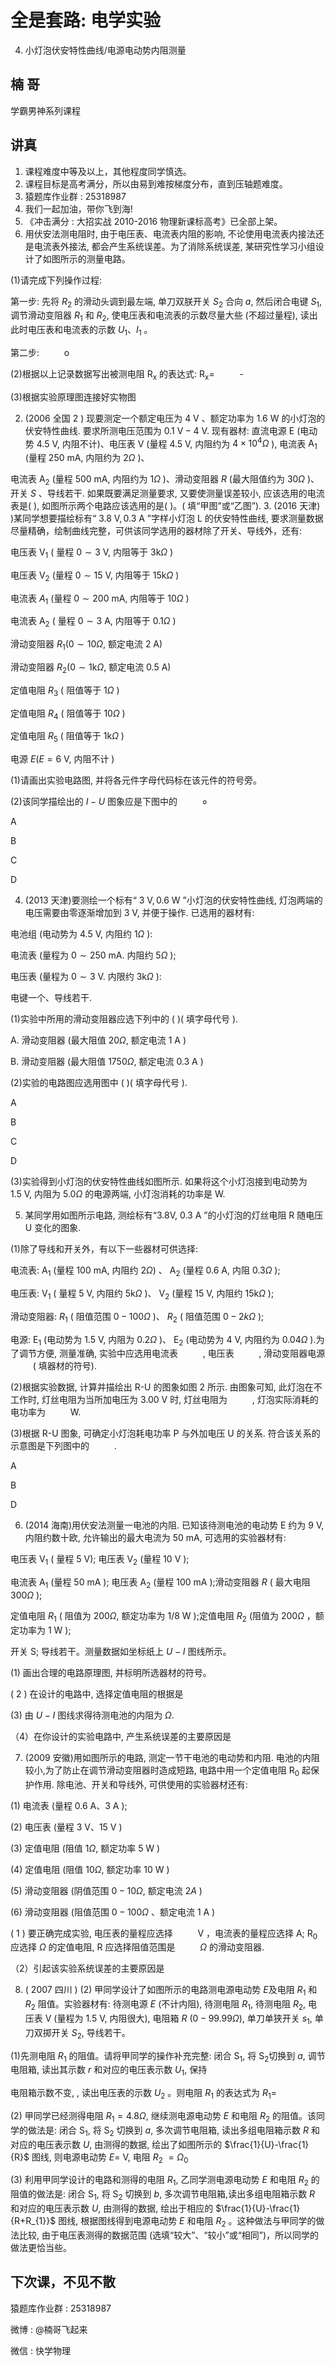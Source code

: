 # 全是套路: 电学实验 

4. 小灯泡伏安特性曲线/电源电动势内阻测量

## 楠 哥

学霸男神系列课程

## 讲真

1. 课程难度中等及以上，其他程度同学慎选。
2. 课程目标是高考满分，所以由易到难按梯度分布，直到压轴题难度。
3. 猿题库作业群 : 25318987
4. 我们一起加油，带你飞到海!
5. 《冲击满分 : 大招实战 2010-2016 物理新课标高考》已全部上架。
6. 用伏安法测电阻时, 由于电压表、电流表内阻的影响, 不论使用电流表内接法还是电流表外接法, 都会产生系统误差。为了消除系统误差, 某研究性学习小组设计了如图所示的测量电路。

(1)请完成下列操作过程:

第一步: 先将 $R_{2}$ 的滑动头调到最左端, 单刀双朕开关 $S_{2}$ 合向 $a$, 然后闭合电键 $S_{1}$, 调节滑动变阻器 $R_{1}$ 和 $R_{2}$, 使电压表和电流表的示数尽量大些 (不超过量程), 读出此时电压表和电流表的示数 $U_{1} 、 I_{1}$ 。

第二步: $\qquad$ o

(2)根据以上记录数据写出被测电阻 $\mathrm{R}_{\mathrm{x}}$ 的表达式: $\mathrm{R}_{\mathrm{x}}=$ $\qquad$ -

(3)根据实验原理图连接好实物图


2. (2006 全国 2 ) 现要测定一个额定电压为 $4 \mathrm{~V}$ 、额定功率为 $1.6 \mathrm{~W}$ 的小灯泡的伏安特性曲线. 要求所测电压范围为 $0.1 \mathrm{~V}-4 \mathrm{~V}$. 现有器材: 直流电源 $\mathrm{E}$ (电动势 $4.5 \mathrm{~V}$, 内阻不计)、电压表 $\mathrm{V}$ (量程 $4.5 \mathrm{~V}$, 内阻约为 $4 \times 10^{4} \Omega$ ), 电流表 $\mathrm{A}_{1}$ (量程 $250 \mathrm{~mA}$, 内阻约为 $2 \Omega$ )、

电流表 $\mathrm{A}_{2}$ (量程 $500 \mathrm{~mA}$, 内阻约为 $1 \Omega$ )、滑动变阻器 $R$ (最大阻值约为 $30 \Omega$ )、开关 $S$ 、导线若干. 如果既要满足测量要求, 又要使测量误差较小, 应该选用的电流表是( ), 如图所示两个电路应该选用的是( )。( 填“甲图”或“乙图”).
3. (2016 天津) )某同学想要描绘标有“ $3.8 \mathrm{~V}, 0.3 \mathrm{~A}$ ”字样小灯泡 $\mathrm{L}$ 的伏安特性曲线, 要求测量数据尽量精确，绘制曲线完整，可供该同学选用的器材除了开关、导线外，还有:

电压表 $\mathrm{V}_{1}$ ( 量程 $0 \sim 3 \mathrm{~V}$, 内阻等于 $3 \mathrm{k} \Omega$ )

电压表 $\mathrm{V}_{2}$ (量程 $0 \sim 15 \mathrm{~V}$, 内阻等于 $15 \mathrm{k} \Omega$ )

电流表 $A_{1}$ (量程 $0 \sim 200 \mathrm{~mA}$, 内阻等于 $10 \Omega$ )

电流表 $\mathrm{A}_{2}$ ( 量程 $0 \sim 3 \mathrm{~A}$, 内阻等于 $0.1 \Omega$ )

滑动变阻器 $R_{1}(0 \sim 10 \Omega$, 额定电流 $2 \mathrm{~A})$

滑动变阻器 $R_{2}(0 \sim 1 \mathrm{k} \Omega$, 额定电流 $0.5 \mathrm{~A})$

定值电阻 $R_{3}$ ( 阻值等于 $1 \Omega$ )

定值电阻 $R_{4}$ ( 阻值等于 $10 \Omega$ )

定值电阻 $R_{5}$ ( 阻值等于 $1 \mathrm{k} \Omega$ )

电源 $E(E=6 \mathrm{~V}$, 内阻不计 $)$

(1)请画出实验电路图, 并将各元件字母代码标在该元件的符号旁。

(2)该同学描绘出的 $I-U$ 图象应是下图中的 $\qquad$ ०



A



B



C



D

4. (2013 天津)要测绘一个标有“ $3 \mathrm{~V}, 0.6 \mathrm{~W}$ ”小灯泡的伏安特性曲线, 灯泡两端的电压需要由零逐渐增加到 $3 \mathrm{~V}$, 并便于操作. 已选用的器材有:

电池组 (电动势为 $4.5 \mathrm{~V}$, 内阻约 $1 \Omega$ ):

电流表 (量程为 $0 \sim 250 \mathrm{~mA}$. 内阻约 $5 \Omega$ );

电压表 (量程为 $0 \sim 3 \mathrm{~V}$. 内限约 $3 \mathrm{k} \Omega$ ):

电键一个、导线若干.

(1)实验中所用的滑动变阻器应选下列中的 ( )( 填字母代号 ).

A. 滑动变阻器 (最大阻值 $20 \Omega$, 额定电流 $1 \mathrm{~A}$ )

B. 滑动变阻器 (最大阻值 $1750 \Omega$, 额定电流 $0.3 \mathrm{~A}$ )

(2)实验的电路图应选用图中 ( )( 填字母代号 ).



A



B



C



D



(3)实验得到小灯泡的伏安特性曲线如图所示. 如果将这个小灯泡接到电动势为 $1.5 \mathrm{~V}$, 内阻为 $5.0 \Omega$ 的电源两端, 小灯泡消耗的功率是 $\mathrm{W}$.

5. 某同学用如图所示电路, 测绘标有“3.8V, $0.3 \mathrm{~A}$ ”的小灯泡的灯丝电阻 R 随电压 $\mathrm{U}$ 变化的图象.

(1)除了导线和开关外，有以下一些器材可供选择:

电流表: $\mathrm{A}_{1}$ (量程 $100 \mathrm{~mA}$, 内阻约 $\left.2 \Omega\right)$ 、 $\mathrm{A}_{2}$ (量程 $0.6 \mathrm{~A}$, 内阻 $0.3 \Omega$ );

电压表: $\mathrm{V}_{1}$ ( 量程 $5 \mathrm{~V}$, 内阻约 $5 \mathrm{k} \Omega$ )、 $\mathrm{V}_{2}$ (量程 $15 \mathrm{~V}$, 内阻约 $15 \mathrm{k} \Omega$ );


滑动变阻器: $R_{1}$ ( 阻值范围 $0-100 \Omega$ )、 $R_{2}$ ( 阻值范围 $0-2 k \Omega$ );

电源: $\mathrm{E}_{1}$ (电动势为 $1.5 \mathrm{~V}$, 内阻为 $0.2 \Omega$ )、 $\mathrm{E}_{2}$ (电动势为 $4 \mathrm{~V}$, 内阻约为 $0.04 \Omega$ ).为了调节方便, 测量准确, 实验中应选用电流表 $\qquad$ , 电压表 $\qquad$ , 滑动变阻器电源 $\qquad$ ( 填器材的符号).

(2)根据实验数据, 计算并描绘出 R-U 的图象如图 2 所示. 由图象可知, 此灯泡在不工作时, 灯丝电阻为当所加电压为 $3.00 \mathrm{~V}$ 时, 灯丝电阻为 $\qquad$ , 灯泡实际消耗的电功率为 $\qquad$ $\mathrm{W}$.

(3)根据 R-U 图象, 可确定小灯泡耗电功率 $\mathrm{P}$ 与外加电压 $\mathrm{U}$ 的关系. 符合该关系的示意图是下列图中的 $\qquad$ .



A



B


D



6. (2014 海南)用伏安法测量一电池的内阻. 已知该待测电池的电动势 $\mathrm{E}$ 约为 $9 \mathrm{~V}$, 内阻约数十欧, 允许输出的最大电流为 $50 \mathrm{~mA}$, 可选用的实验器材有:

电压表 $\mathrm{V}_{1}$ ( 量程 $\left.5 \mathrm{~V}\right)$; 电压表 $\mathrm{V}_{2}$ (量程 $10 \mathrm{~V}$ );

电流表 $\mathrm{A}_{1}$ (量程 $50 \mathrm{~mA}$ ); 电压表 $\mathrm{A}_{2}$ (量程 $100 \mathrm{~mA}$ );滑动变阻器 $R$ ( 最大电阻 $300 \Omega$ );

定值电阻 $R_{1}$ ( 阻值为 $200 \Omega$, 额定功率为 $1 / 8 \mathrm{~W}$ );定值电阻 $R_{2}$ (阻值为 $200 \Omega$ ，额定功率为 $1 \mathrm{~W}$ );


开关 $\mathrm{S}$; 导线若干。测量数据如坐标纸上 $U-I$ 图线所示。

(1) 画出合理的电路原理图, 并标明所选器材的符号。

( 2 ) 在设计的电路中, 选择定值电阻的根据是

(3) 由 $U-I$ 图线求得待测电池的内阻为 $\Omega$.

（4）在你设计的实验电路中, 产生系统误差的主要原因是

7. (2009 安徽)用如图所示的电路, 测定一节干电池的电动势和内阻. 电池的内阻较小,为了防止在调节滑动变阻器时造成短路, 电路中用一个定值电阻 $\mathrm{R}_{0}$ 起保护作用. 除电池、开关和导线外, 可供使用的实验器材还有:

(1) 电流表 (量程 $0.6 \mathrm{~A} 、 3 \mathrm{~A}$ );

(2) 电压表 (量程 $3 \mathrm{~V} 、 15 \mathrm{~V}$ )

(3) 定值电阻 (阻值 $1 \Omega$, 额定功率 $5 \mathrm{~W}$ )

(4) 定值电阻 (阻值 $10 \Omega$, 额定功率 $10 \mathrm{~W}$ )



(5) 滑动变阻器 (阴值范围 $0-10 \Omega$, 额定电流 $2 A$ )

(6) 滑动变阻器 (阻值范围 $0-100 \Omega$ 、额定电流 $1 \mathrm{~A}$ )

( 1 ) 要正确完成实验, 电压表的量程应选择 $\qquad$ $\mathrm{V}$ ，电流表的量程应选择 A; $\mathrm{R}_{0}$应选择 $\Omega$ 的定值电阻, $\mathrm{R}$ 应选择阻值范围是 $\qquad$ $\Omega$ 的滑动变阻器.

（2）引起该实验系统误差的主要原因是

8. ( 2007 四川 ) (2) 甲同学设计了如图所示的电路测电源电动势 $E$及电阻 $R_{1}$ 和 $R_{2}$ 阻值。实验器材有: 待测电源 $E$ (不计内阻), 待测电阻 $R_{1}$, 待测电阻 $R_{2}$, 电压表 $\mathrm{V}$ (量程为 $1.5 \mathrm{~V}$, 内阻很大), 电阻箱 $R$ $(0-99.99 \Omega)$, 单刀单狭开关 $s_{1}$, 单刀双掷开关 $S_{2}$, 导线若干。

(1)先测电阻 $R_{1}$ 的阻值。请将甲同学的操作补充完整: 闭合 $\mathrm{S}_{1}$, 将 $\mathrm{S}_{2}$切换到 $a$, 调节电阻箱, 读出其示数 $r$ 和对应的电压表示数 $U_{1}$, 保持


电阻箱示数不变, , 读出电压表的示数 $U_{2}$ 。则电阻 $R_{1}$ 的表达式为 $R_{1}=$

(2) 甲同学已经测得电阻 $R_{1}=4.8 \Omega$, 继续测电源电动势 $E$ 和电阻 $R_{2}$ 的阻值。该同学的做法是: 闭合 $\mathrm{S}_{1}$, 将 $\mathrm{S}_{2}$ 切换到 $a$, 多次调节电阻箱, 读出多组电阻箱示数 $R$ 和对应的电压表示数 $U$, 由测得的数据, 绘出了如图所示的 $\frac{1}{U}-\frac{1}{R}$ 图线, 则电源电动势 $E=$ $\mathrm{V}$, 电阻 $R_{2}$ $=\Omega_{0}$





(3) 利用甲同学设计的电路和测得的电阻 $R_{1}$, 乙同学测电源电动势 $E$ 和电阻 $R_{2}$ 的阻值的做法是: 闭合 $\mathrm{S}_{1}$, 将 $\mathrm{S}_{2}$ 切换到 $b$, 多次调节电阻箱,读出多组电阻箱示数 $R$ 和对应的电压表示数 $U$, 由测得的数据, 绘出于相应的 $\frac{1}{U}-\frac{1}{R+R_{1}}$ 图线, 根据图线得到电源电动势 $E$ 和电阻 $R_{2}$ 。这种做法与甲同学的做法比较, 由于电压表测得的数据范围 (选填“较大”、“较小”或“相同”)，所以同学的做法更恰当些。

## 下次课，不见不散

猿题库作业群 : 25318987

微博 : @楠哥飞起来

微信 : 快学物理

